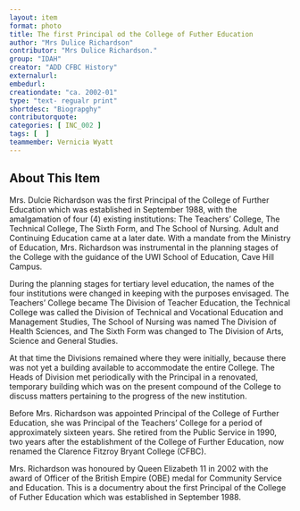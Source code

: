 ```yaml
---
layout: item
format: photo
title: The first Principal od the College of Futher Education
author: "Mrs Dulice Richardson"
contributor: "Mrs Dulice Richardson."
group: "IDAH"
creator: "ADD CFBC History"
externalurl: 
embedurl: 
creationdate: "ca. 2002-01"
type: "text- regualr print"
shortdesc: "Biograpghy"
contributorquote: 
categories: [ INC_002 ]
tags: [  ]
teammember: Vernicia Wyatt
---
```


## About This Item
Mrs. Dulcie Richardson was the first Principal of the College of Further Education which was established in September 1988, with the amalgamation of four (4) existing institutions: The Teachers’ College, The Technical College, The Sixth Form, and The School of Nursing. Adult and Continuing Education came at a later date. With a mandate from the Ministry of Education, Mrs. Richardson was instrumental in the planning stages of the College with the guidance of the UWI School of Education, Cave Hill Campus. 

During the planning stages for tertiary level education, the names of the four institutions were changed in keeping with the purposes envisaged. The Teachers’ College became The Division of Teacher Education, the Technical College was called the Division of Technical and Vocational Education and Management Studies, The School of Nursing was named The Division of Health Sciences, and The Sixth Form was changed to The Division of Arts, Science and General Studies. 

At that time the Divisions remained where they were initially, because there was not yet a building available to accommodate the entire College. The Heads of Division met periodically with the Principal in a renovated, temporary building which was on the present compound of the College to discuss matters pertaining to the progress of the new institution.    

Before Mrs. Richardson was appointed Principal of the College of Further Education, she was Principal of the Teachers’ College for a period of approximately sixteen years. She retired from the Public Service in 1990, two years after the establishment of the College of Further Education, now renamed the Clarence Fitzroy Bryant College (CFBC). 

Mrs. Richardson was honoured by Queen Elizabeth 11 in 2002 with the award of Officer of the British Empire (OBE) medal for Community Service and Education. 
This is a documentry about the first Principal of the College of Futher Education which was established in September 1988.
